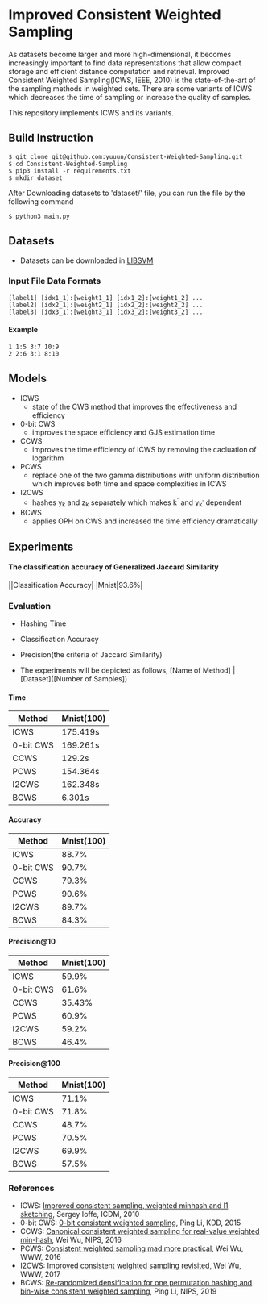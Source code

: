 # Improved Consistent Weighted Sampling
As datasets become larger and more high-dimensional, it becomes increasingly important to find data representations that allow compact storage and efficient distance computation and retrieval. Improved Consistent Weighted Sampling(ICWS, IEEE, 2010) is the state-of-the-art of the sampling methods in weighted sets. There are some variants of ICWS which decreases the time of sampling or increase the quality of samples. 

This repository implements ICWS and its variants.

## Build Instruction
```
$ git clone git@github.com:yuuun/Consistent-Weighted-Sampling.git
$ cd Consistent-Weighted-Sampling
$ pip3 install -r requirements.txt
$ mkdir dataset
```

After Downloading datasets to 'dataset/' file, you can run the file by the following command
```
$ python3 main.py
```

## Datasets 
 - Datasets can be downloaded in [LIBSVM](https://www.csie.ntu.edu.tw/~cjlin/libsvm/)

### Input File Data Formats
```
[label1] [idx1_1]:[weight1_1] [idx1_2]:[weight1_2] ...
[label2] [idx2_1]:[weight2_1] [idx2_2]:[weight2_2] ...
[label3] [idx3_1]:[weight3_1] [idx3_2]:[weight3_2] ...
```
 
#### Example
```
1 1:5 3:7 10:9
2 2:6 3:1 8:10 
```

## Models
- ICWS
    - state of the CWS method that improves the effectiveness and efficiency
- 0-bit CWS
    - improves the space efficiency and GJS estimation time
- CCWS
    - improves the time efficiency of ICWS by removing the cacluation of logarithm
- PCWS
    - replace one of the two gamma distributions with uniform distribution which improves both time and space complexities in ICWS
- I2CWS
    - hashes y<sub>k</sub> and z<sub>k</sub> separately which makes k<sup>'</sup> and y<sub>k<sup>'</sup></sub> dependent
- BCWS
    - applies OPH on CWS and increased the time efficiency dramatically

## Experiments
#### The classification accuracy of Generalized Jaccard Similarity
||Classification Accuracy|
|Mnist|93.6%|
### Evaluation
 - Hashing Time
 - Classification Accuracy
 - Precision(the criteria of Jaccard Similarity)
 
 - The experiments will be depicted as follows,
 [Name of Method] | [Dataset]([Number of Samples])
 
 #### Time
 |Method|Mnist(100)|
 |-----|------|
 |ICWS|175.419s|
 |0-bit CWS|169.261s|
 |CCWS|129.2s|
 |PCWS|154.364s|
 |I2CWS|162.348s|
 |BCWS|6.301s|

 #### Accuracy
 |Method|Mnist(100)|
 |-----|------|
 |ICWS|88.7%|
 |0-bit CWS|90.7%|
 |CCWS|79.3%|
 |PCWS|90.6%|
 |I2CWS|89.7%|
 |BCWS|84.3%|

 #### Precision@10
 |Method|Mnist(100)|
 |-----|------|
 |ICWS|59.9%|
 |0-bit CWS|61.6%|
 |CCWS|35.43%|
 |PCWS|60.9%|
 |I2CWS|59.2%|
 |BCWS|46.4%|

 #### Precision@100
|Method|Mnist(100)|
 |-----|------|
 |ICWS|71.1%|
 |0-bit CWS|71.8%|
 |CCWS|48.7%|
 |PCWS|70.5%|
 |I2CWS|69.9%|
 |BCWS|57.5%|
 


### References
 - ICWS: [Improved consistent sampling, weighted minhash and l1 sketching](https://ieeexplore.ieee.org/abstract/document/5693978/?casa_token=cD19RSA8IxUAAAAA:0FWHkkknyJ1pK9Sy9n_saBIeLfS5aajGDw5NBJmPNcfvPShqat8AR5id8Kobp86ZsikbpOoXYrs), Sergey Ioffe, ICDM, 2010
 - 0-bit CWS: [0-bit consistent weighted sampling](https://dl.acm.org/doi/abs/10.1145/2783258.2783406?casa_token=uP0Mu8Z8EDMAAAAA:RYXF3QRGxTbQ7wlEwoNZieO6J5XC2oLHV2cZqDSCX-LUuQpJwDZdy1TSjT_ZzJWTTN7kwjHRyBe94rQ), Ping Li, KDD, 2015
 - CCWS: [Canonical consistent weighted sampling for real-value weighted min-hash](https://ieeexplore.ieee.org/abstract/document/7837987/?casa_token=3TNUkPLz8nYAAAAA:Foee7yZzzhKqUJ67zUehtz-t8GaHoODorolxfAxYWK0aa0KeL7HcB5IVF7wsnC_9oWUrCwdmZck), Wei Wu, NIPS, 2016
 - PCWS: [Consistent weighted sampling mad more practical](https://dl.acm.org/doi/abs/10.1145/3038912.3052598?casa_token=ZucI6adplDYAAAAA:N4rV4dcWQtyhPWS1zZFi4J7IlEdNEQLWN2axJf9sWfW35ylDkTcYI0f1uEHx2tkjfqJJ8AIHgCAU1x0), Wei Wu, WWW, 2016
 - I2CWS: [Improved consistent weighted sampling revisited](https://ieeexplore.ieee.org/abstract/document/8493289/?casa_token=gBsxfXBHNosAAAAA:lLmHk1eYCd0jkBF6-F4A6DsbvZOUAvreLjrTU5BG2ofutdw8cYWHAdMeCmil4kA68ud7TyW-VW4), Wei Wu, WWW, 2017
 - BCWS: [Re-randomized densification for one permutation hashing and bin-wise consistent weighted sampling](https://proceedings.neurips.cc/paper/2019/hash/9f067d8d6df2d4b8c64fb4c084d6c208-Abstract.html), Ping Li, NIPS, 2019
